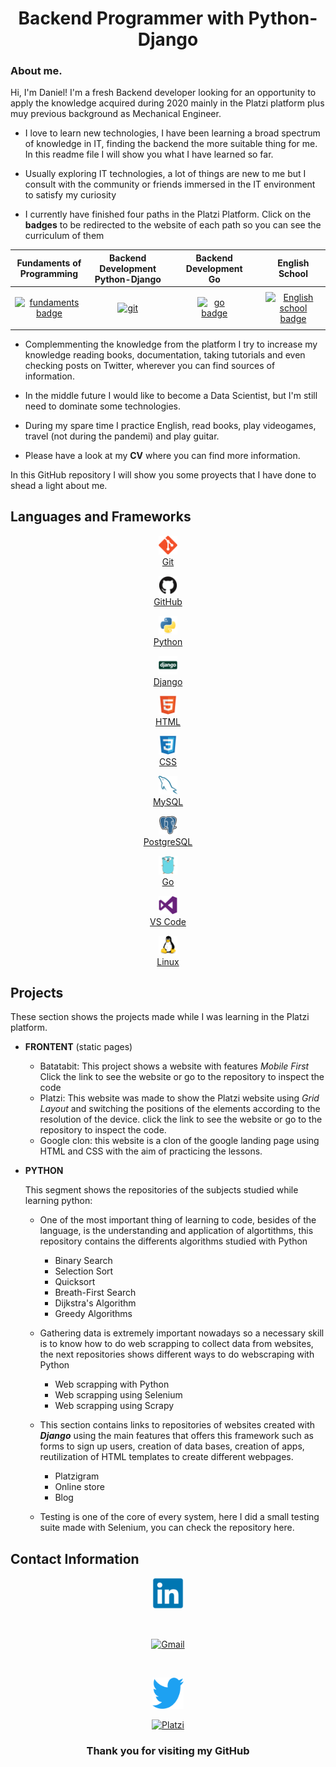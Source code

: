 

<h1 align="center"><strong>Backend Programmer with Python-Django</strong></h1>


### **About me.**

Hi, I'm Daniel! I'm a fresh Backend developer looking for an opportunity to apply the knowledge acquired during 2020 mainly in the Platzi platform plus muy previous background as Mechanical Engineer.

* I love to learn new technologies, I have been learning a broad spectrum of knowledge in IT, finding the backend the more suitable thing for me. In this readme file I will show you what I have learned so far.

* Usually exploring IT technologies, a lot of things are new to me but I consult with the community or friends immersed in the IT environment to satisfy my curiosity

* I currently have finished four paths in the Platzi Platform. Click on the **badges** to be redirected to the website of each path so you can see the curriculum of them

<div align="center">
<table>
        <thead>
            <tr class="header">
                <th style="text-align: center;">Fundaments of <br>Programming</th>
                <th style="text-align: center;">Backend Development <br>Python-Django</th>
                <th style="text-align: center;">Backend Development <br>Go</th>
                <th style="text-align: center;">English<br>School</th>
            </tr>
        </thead>
        <tbody>
            <tr class="odd">
                <td align="center"><a href="https://platzi.com/fundamentos-programacion/" target="_blank"><img src="https://static.platzi.com/media/learningpath/golden_badges/65ca62e1-9ffd-467a-9fc4-cdeb44515b93.jpg" alt="fundaments badge" width="80" height="80" title="Fundaments of Programming"/></a></td>
                <td align="center"><a href="https://platzi.com/backend-python/" target="_blank"><img src="https://static.platzi.com/media/achievements/goldenbadge-python-django-f258962d-564b-4985-8584-ecd3b6156cb7.png" alt="git" width="80" height="80"title="Backend Development Python-Django"/></td>
                <td align="center"><a href="https://platzi.com/backend-go/" target="_blank"><figure><img src="https://static.platzi.com/media/learningpath/golden_badges/8b95de65-f055-4268-8ca5-3582ab7723e2.jpg" alt="go badge" width="80" height="80" title="Backend Development Go"/></a></td>
                <td align="center"><a href="https://platzi.com/idioma-ingles/" target="_blank"><img src="https://static.platzi.com/media/learningpath/golden_badges/971bcc36-fda1-4553-a50d-7efc11f07420.jpg" alt="English school badge" width="80" height="80" title="English School"/></a></td>
            </tr>
        </tbody>
    </table>
</div>

<!-- | Fundaments of   Programming | Backend Development   Python-Django | Backend Development   Go | English    School |
| :------------------------:|:---------------------------------:|:----------------------:|:--------------:|
|<a href="https://platzi.com/p/juanisimus_alex/" target="_blank"><figure><img src="https://static.platzi.com/media/learningpath/golden_badges/65ca62e1-9ffd-467a-9fc4-cdeb44515b93.jpg" alt="git" width="80" height="80" title="Fundaments of Programming"/><figcaption>Fundaments of <br>Programming</figcaption></figure></a>|<a href="https://platzi.com/p/juanisimus_alex/" target="_blank"><figure><img src="https://static.platzi.com/media/achievements/goldenbadge-python-django-f258962d-564b-4985-8584-ecd3b6156cb7.png" alt="git" width="80" height="80"/><figcaption>Backend Development <br>Python - Django</figcaption></figure></a>|<a href="https://platzi.com/p/juanisimus_alex/" target="_blank"><figure><img src="https://static.platzi.com/media/learningpath/golden_badges/8b95de65-f055-4268-8ca5-3582ab7723e2.jpg" alt="git" width="80" height="80"/><figcaption>Backend Development <br>Go</figcaption></figure></a>|<a href="https://platzi.com/p/juanisimus_alex/" target="_blank"><figure><img src="https://static.platzi.com/media/learningpath/golden_badges/971bcc36-fda1-4553-a50d-7efc11f07420.jpg" alt="git" width="80" height="80"/><figcaption>English <br>School</figcaption></figure></a>| -->



<!-- * 
    * The career of Fundaments of Programming, where you learn the basics of programming, such as algoritms, networks, command line, regular expressions

        
    * The career of Backend Development with Python-Django, where you learn Python, Git & GitHub, Databases, SQL, Django
        
        
    * The career of Backend Development with Go, where you learn Go, Basic Linux Servers Administration
    
        
    * English School where I keep practicing what I have learnt abroad
        
        
    * Plus I have learn HTML, CSS, and some extra things so I could me able to intepret the structure of a website. -->

* Complemmenting the knowledge from the platform I try to increase my knowledge reading books, documentation, taking tutorials and even checking posts on Twitter, wherever you can find sources of information.

* In the middle future I would like to become a Data Scientist, but I'm still need to dominate some technologies.

* During my spare time I practice English, read books, play videogames, travel (not during the pandemi) and play guitar.

* Please have a look at my **CV** where you can find more information.

In this GitHub repository I will show you  some proyects that I have done to shead a light about me.

## **Languages and Frameworks**
   
<div align="center">
<a href="https://git-scm.com/" target="_blank"><figure><img src="https://github.com/devicons/devicon/blob/master/icons/git/git-original.svg" alt="git" width="30" height="30"/><figcaption>Git</figcaption></figure></a>
<a href="https://github.com/" target="_blank"><figure><img src="https://github.com/devicons/devicon/blob/master/icons/github/github-original.svg" alt="github" width="30" height="30"/><figcaption>GitHub</figcaption></figure></a>
<a href="https://www.python.org" target="_blank"><figure><img src="https://github.com/devicons/devicon/blob/master/icons/python/python-original.svg" alt="python" width="30" height="30"/><figcaption>Python</figcaption></figure></a>
<a href="https://www.djangoproject.com/" target="_blank"><figure><img src="https://github.com/devicons/devicon/blob/master/icons/django/django-original.svg" alt="django" width="30" height="30"/><figcaption>Django</figcaption></figure></a>
<a href="https://es.wikipedia.org/wiki/HTML5" target="_blank"><figure><img src="https://github.com/devicons/devicon/blob/master/icons/html5/html5-original.svg" alt="html" width="30" height="30"/><figcaption>HTML</figcaption></figure></a>
<a href="https://es.wikipedia.org/wiki/Hoja_de_estilos_en_cascada" target="_blank"><figure><img src="https://github.com/devicons/devicon/blob/master/icons/css3/css3-original.svg" alt="css" width="30" height="30"/><figcaption>CSS</figcaption></figure></a>
</div>
<p></p>
<div align="center">
<a href="https://www.mysql.com/" target="_blank"><figure><img src="https://github.com/devicons/devicon/blob/master/icons/mysql/mysql-original.svg" alt="mysql" width="30" height="30"/><figcaption>MySQL</figcaption></figure></a>
<a href="https://www.postgresql.org/" target="_blank"><figure><img src="https://github.com/devicons/devicon/blob/master/icons/postgresql/postgresql-original.svg" alt="postgresql" width="30" height="30"/><figcaption>PostgreSQL</figcaption></figure></a>
<a href="https://golang.org/" target="_blank"><figure><img src="https://github.com/devicons/devicon/blob/master/icons/go/go-original.svg" alt="go" width="30" height="30"/><figcaption>Go</figcaption></figure></a>
<a href="https://code.visualstudio.com/" target="_blank"><figure><img src="https://github.com/devicons/devicon/blob/master/icons/visualstudio/visualstudio-plain.svg" alt="vscode" width="30" height="30"/><figcaption>VS Code</figcaption></figure></a>
<a href="https://es.wikipedia.org/wiki/GNU/Linux" target="_blank"><figure><img src="https://github.com/devicons/devicon/blob/master/icons/linux/linux-original.svg" alt="linux" width="30" height="30"/><figcaption>Linux</figcaption></figure></a>
</div>




<!-- 
-Python
-Django
-Git
-GitHub
-Go
-MySQL
-PostgreSQL
-Scrapy
-Selenium
-HTML
-CSS
- -->
<!--BASH, POSTMAN -->




## **Projects**

These section shows the projects made while I was learning in the Platzi platform.

* **FRONTENT** (static pages)
    * Batatabit: This project shows a website with features _Mobile First_ Click the link to see the website or go to the repository to inspect the code
    * Platzi: This website was made to show the Platzi website using _Grid Layout_ and switching the positions of the elements according to the resolution of the device. click the link to see the website or go to the repository to inspect the code.
    * Google clon: this website is a clon of the google landing page using HTML and CSS with the aim of practicing the lessons.

* **PYTHON**
    
    This segment shows the repositories of the subjects studied while learning python:

    * One of the most important thing of learning to code, besides of the language, is the understanding and application of algortithms, this repository contains the differents algorithms studied with Python
        * Binary Search
        * Selection Sort
        * Quicksort
        * Breath-First Search
        * Dijkstra's Algorithm
        * Greedy Algorithms
    
    * Gathering data is extremely important nowadays so a necessary skill is to know how to do web scrapping to collect data from websites, the next repositories shows different ways to do webscraping with Python
        * Web scrapping with Python
        * Web scrapping using Selenium
        * Web scrapping using Scrapy

    * This section contains links to repositories of websites created with **_Django_** using the main features that offers this framework such as forms to sign up users, creation of data bases, creation of apps, reutilization of HTML templates to create different webpages.
        * Platzigram
        * Online store
        * Blog 
    
    * Testing is one of the core of every system, here I did a small testing suite made with Selenium, you can check the repository here.

<!-- * GO
    * practicas -->


## **Contact Information**

<div align="center">
<a href="https://www.linkedin.com/in/daniel-alejandro-salazar-mart%C3%ADnez-29388a63" target="_blank"><figure><img src="https://github.com/devicons/devicon/blob/master/icons/linkedin/linkedin-original.svg" alt="LinkedIn" width="50" height="50" title="LinkedIn Profile"/></figure></a>
<a href="mailto:daniel.salazarop@gmail.com" target="_blank" style="padding: 0 10px;"><figure><img src="https://logodownload.org/wp-content/uploads/2018/03/gmail-logo-4-1.png" alt="Gmail" width="70" height="50" title="daniel.salazarop@gmail.com"/></figure></a>
<a href="https://twitter.com/Alex_Juanisimo" target="_blank"><figure><img src="https://github.com/devicons/devicon/blob/master/icons/twitter/twitter-original.svg" alt="Twitter" width="50" height="50" title="@Alex_Juanisimo"/></figure></a>
<a href="https://platzi.com/p/juanisimus_alex/" target="_blank"><figure><img src="https://static.platzi.com/mf-landings/image/isotipoPlatzi-442ccc1186a9806e18c9889cc301ffe1.png" alt="Platzi" width="50" height="50" title="Platzi Profile"/></figure></a>
</div>


<h3 align="center"><strong>Thank you for visiting my GitHub</strong></h3>





<!--
**juanisimus/juanisimus** is a ✨ _special_ ✨ repository because its `README.md` (this file) appears on your GitHub profile.
